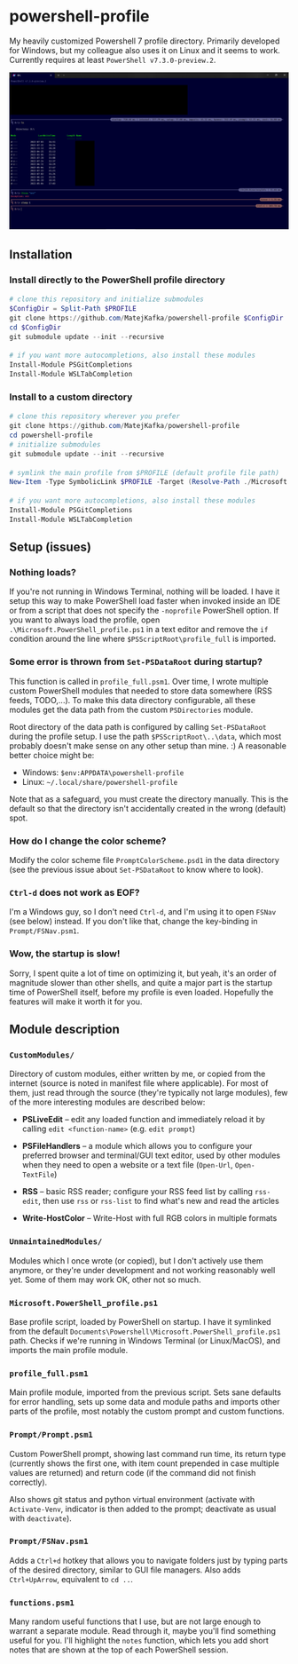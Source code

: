 # powershell-profile
My heavily customized Powershell 7 profile directory. Primarily developed for Windows, but my colleague also uses it on Linux and it seems to work. Currently requires at least `PowerShell v7.3.0-preview.2`.

![Screenshot of pwsh.exe](./screenshot-dark-mode.png)

## Installation

### Install directly to the PowerShell profile directory

```powershell
# clone this repository and initialize submodules
$ConfigDir = Split-Path $PROFILE
git clone https://github.com/MatejKafka/powershell-profile $ConfigDir
cd $ConfigDir
git submodule update --init --recursive

# if you want more autocompletions, also install these modules
Install-Module PSGitCompletions
Install-Module WSLTabCompletion
```

### Install to a custom directory

```powershell
# clone this repository wherever you prefer
git clone https://github.com/MatejKafka/powershell-profile
cd powershell-profile
# initialize submodules
git submodule update --init --recursive

# symlink the main profile from $PROFILE (default profile file path)
New-Item -Type SymbolicLink $PROFILE -Target (Resolve-Path ./Microsoft.PowerShell_profile.ps1)

# if you want more autocompletions, also install these modules
Install-Module PSGitCompletions
Install-Module WSLTabCompletion
```

## Setup (issues)

### Nothing loads?

If you're not running in Windows Terminal, nothing will be loaded. I have it setup this way to make PowerShell load faster when invoked inside an IDE or from a script that does not specify the `-noprofile` PowerShell option. If you want to always load the profile, open `.\Microsoft.PowerShell_profile.ps1` in a text editor and remove the `if` condition around the line where `$PSScriptRoot\profile_full` is imported.

### Some error is thrown from `Set-PSDataRoot` during startup?

This function is called in `profile_full.psm1`. Over time, I wrote multiple custom PowerShell modules that needed to store data somewhere (RSS feeds, TODO,...). To make this data directory configurable, all these modules get the data path from the custom `PSDirectories` module.

Root directory of the data path is configured by calling `Set-PSDataRoot` during the profile setup. I use the path `$PSScriptRoot\..\data`, which most probably doesn't make sense on any other setup than mine. :) A reasonable better choice might be:

- Windows: `$env:APPDATA\powershell-profile`
- Linux: `~/.local/share/powershell-profile`

Note that as a safeguard, you must create the directory manually. This is the default so that the directory isn't accidentally created in the wrong (default) spot.

### How do I change the color scheme?

Modify the color scheme file `PromptColorScheme.psd1` in the data directory (see the previous issue about `Set-PSDataRoot` to know where to look).

### `Ctrl-d` does not work as EOF?

I'm a Windows guy, so I don't need `Ctrl-d`, and I'm using it to open `FSNav` (see below) instead. If you don't like that, change the key-binding in `Prompt/FSNav.psm1`.

### Wow, the startup is slow!

Sorry, I spent quite a lot of time on optimizing it, but yeah, it's an order of magnitude slower than other shells, and quite a major part is the startup time of PowerShell itself, before my profile is even loaded. Hopefully the features will make it worth it for you.

## Module description

### `CustomModules/`

Directory of custom modules, either written by me, or copied from the internet (source is noted in manifest file where applicable). For most of them, just read through the source (they're typically not large modules), few of the more interesting modules are described below:

- **PSLiveEdit** – edit any loaded function and immediately reload it by calling `edit <function-name>` (e.g. `edit prompt`)

- **PSFileHandlers** – a module which allows you to configure your preferred browser and terminal/GUI text editor, used by other modules when they need to open a website or a text file (`Open-Url`, `Open-TextFile`)

- **RSS** – basic RSS reader; configure your RSS feed list by calling `rss-edit`, then use `rss` or `rss-list` to find what's new and read the articles

- **Write-HostColor** – Write-Host with full RGB colors in multiple formats

### `UnmaintainedModules/`

Modules which I once wrote (or copied), but I don't actively use them anymore, or they're under development and not working reasonably well yet. Some of them may work OK, other not so much.

### `Microsoft.PowerShell_profile.ps1`

Base profile script, loaded by PowerShell on startup. I have it symlinked from the default `Documents\Powershell\Microsoft.PowerShell_profile.ps1` path. Checks if we're running in Windows Terminal (or Linux/MacOS), and imports the main profile module.

### `profile_full.psm1`

Main profile module, imported from the previous script. Sets sane defaults for error handling, sets up some data and module paths and imports other parts of the profile, most notably the custom prompt and custom functions.

### `Prompt/Prompt.psm1`

Custom PowerShell prompt, showing last command run time, its return type (currently shows the first one, with item count prepended in case multiple values are returned) and return code (if the command did not finish correctly).

Also shows git status and python virtual environment (activate with `Activate-Venv`, indicator is then added to the prompt; deactivate as usual with `deactivate`).

### `Prompt/FSNav.psm1`

Adds a `Ctrl+d` hotkey that allows you to navigate folders just by typing parts of the desired directory, similar to GUI file managers.
Also adds `Ctrl+UpArrow`, equivalent to `cd ..`.

### `functions.psm1`

Many random useful functions that I use, but are not large enough to warrant a separate module. Read through it, maybe you'll find something useful for you. I'll highlight the `notes` function, which lets you add short notes that are shown at the top of each PowerShell session.
